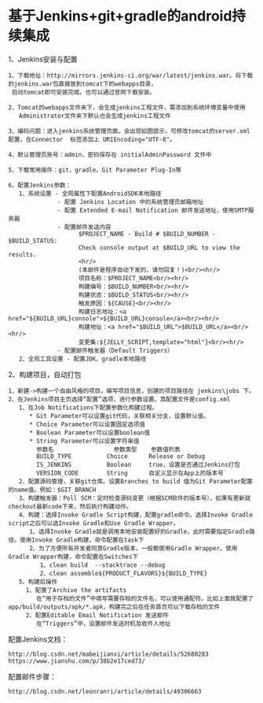 # 基于Jenkins+git+gradle的android持续集成

 1、Jenkins安装与配置
         
    1、下载地址：http://mirrors.jenkins-ci.org/war/latest/jenkins.war。将下载的jenkins.war包直接放到tomcat下的webapps目录，
     启动tomcat即可安装完成。也可以通过官网下载安装。

    2、Tomcat的webapps文件夹下，会生成jenkins工程文件，需添加到系统环境变量中使用
       Administrator文件夹下默认也会生成jenkins工程文件

    3、编码问题：进入jenkins系统管理页面，会出现如图提示，可修改tomcat的server.xml配置，在Connector  标签添加上 URIEncoding="UTF-8"。    

    4、默认管理员账号：admin，密码保存在 initialAdminPassword 文件中

    5、下载常用插件：git，gradle，Git Parameter Plug-In等
    
    6、配置Jenkins参数：
       1、系统设置 - 全局属性下配置AndroidSDK本地路径
                  - 配置 Jenkins Location 中的系统管理员邮箱地址
                  - 配置 Extended E-mail Notification 邮件发送地址，使用SMTP服务器
                  - 配置邮件发送内容
	                    $PROJECT_NAME - Build # $BUILD_NUMBER - $BUILD_STATUS:
						Check console output at $BUILD_URL to view the results.
						<hr/>
						(本邮件是程序自动下发的，请勿回复！)<br/><hr/>
						项目名称：$PROJECT_NAME<br/><hr/>
						构建编号：$BUILD_NUMBER<br/><hr/>
						构建状态：$BUILD_STATUS<br/><hr/>
						触发原因：${CAUSE}<br/><hr/>
						构建日志地址：<a href="${BUILD_URL}console">${BUILD_URL}console</a><br/><hr/>
						构建地址：<a href="$BUILD_URL">$BUILD_URL</a><br/><hr/>
						变更集:${JELLY_SCRIPT,template="html"}<br/><hr/>
                  - 配置邮件触发器（Default Triggers）
       2、全局工具设置 - 配置JDK、gradle本地路径
 
  2、构建项目，自动打包

    1、新建->构建一个自由风格的项目，编写项目信息，创建的项目路径在 jenkins\jobs 下。
    2、在Jenkins项目主页选择“配置”选项，进行参数设置。其配置文件是config.xml
	   1、在Job Notifications下配置参数化构建过程。
          * Git Parameter可以设置git代码，关联相关分支，设置默认值。    
          * Choice Parameter可以设置固定选项值
          * Boolean Parameter可以设置boolean值
          * String Parameter可以设置字符串值
	        参数名 			 	参数类型 	参数值列表
			BUILD_TYPE 	     	Choice 		Release or Debug
			IS_JENKINS 			Boolean 	true，设置是否通过Jenkins打包
			VERSION_CODE 		String 	    自定义显示在App上的版本号
       2、配置源码管理，关联git仓库。设置Branches to build 值为Git Parameter配置的name值。例如：$GIT_BRANCH
       3、构建触发器：Poll SCM：定时检查源码变更（根据SCM软件的版本号），如果有更新就checkout最新code下来，然后执行构建动作。
       4、构建：选择Invoke Gradle Script构建，配置gradle命令。选择Invoke Gradle script之后可以选Invoke Gradle和Use Gradle Wrapper。
          1、选择Invoke Gradle就是调用本地安装配置好的Gradle，此时需要指定Gradle路径。使用Invoke Gradle构建，命令配置在task下
          2、为了方便所有开发者同意Gradle版本，一般都使用Gradle Wrapper。使用Gradle Wrapper构建，命令配置在Switches下
		     1、clean build  --stacktrace --debug
             2、clean assemble${PRODUCT_FLAVORS}${BUILD_TYPE}
       5、构建后操作
         1、配置了Archive the artifacts
            在“用于存档的文件”中填写需要存档的文件名，可以使用通配符。比如上面我配置了app/build/outputs/apk/*.apk，构建完之后在任务首页可以下载存档的文件
         2、配置Editable Email Notification 发送邮件    
            在“Triggers”中，设置邮件发送时机及收件人地址         

配置Jenkins文档：

	http://blog.csdn.net/mabeijianxi/article/details/52680283
	https://www.jianshu.com/p/38b2e17ced73/ 

配置邮件步骤：

	http://blog.csdn.net/leonranri/article/details/49306663           